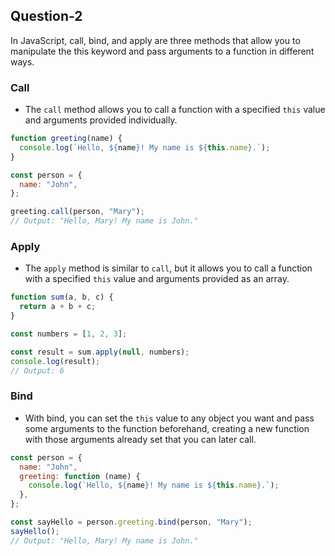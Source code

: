 ## Question-2

In JavaScript, call, bind, and apply are three methods that allow you to manipulate the this keyword and pass arguments to a function in different ways.

### Call

- The `call` method allows you to call a function with a specified `this` value and arguments provided individually.

```javascript
function greeting(name) {
  console.log(`Hello, ${name}! My name is ${this.name}.`);
}

const person = {
  name: "John",
};

greeting.call(person, "Mary");
// Output: "Hello, Mary! My name is John."
```

### Apply

- The `apply` method is similar to `call`, but it allows you to call a function with a specified `this` value and arguments provided as an array.

```javascript
function sum(a, b, c) {
  return a + b + c;
}

const numbers = [1, 2, 3];

const result = sum.apply(null, numbers);
console.log(result);
// Output: 6
```

### Bind

- With bind, you can set the `this` value to any object you want and pass some arguments to the function beforehand, creating a new function with those arguments already set that you can later call.

```javascript
const person = {
  name: "John",
  greeting: function (name) {
    console.log(`Hello, ${name}! My name is ${this.name}.`);
  },
};

const sayHello = person.greeting.bind(person, "Mary");
sayHello();
// Output: "Hello, Mary! My name is John."
```
